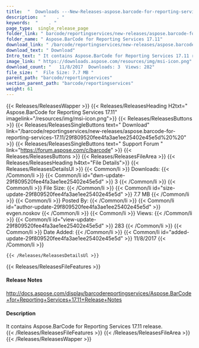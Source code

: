 ```yaml
---
title:  "  Downloads ---New-Releases-aspose.barcode-for-reporting-services-17.11 . " 
description:  "    . " 
keywords:  "    . " 
page_type:  single_release_page
folder_link: " barcode/reportingservices/new-releases/aspose.barcode-for-reporting-services-17.11/"
folder_name: " Aspose.BarCode for Reporting Services 17.11"
download_link: " /barcode/reportingservices/new-releases/aspose.barcode-for-reporting-services-17.11/29f809520fee4fa3ae1ee25402e45e5d"
download_text: " Download"
Intro_text: " It contains Aspose.BarCode for Reporting Services 17.11 release."
image_link: " https://downloads.aspose.com/resources/img/msi-icon.png"
download_count: "   11/8/2017  Downloads: 3  Views: 282"
file_size: "  File Size: 7.7 MB "
parent_path: "barcode/reportingservices"
section_parent_path: "barcode/reportingservices"
weight: 61 
---
```


{{< Releases/ReleasesWapper >}}
  {{< Releases/ReleasesHeading H2txt=" Aspose.BarCode for Reporting Services 17.11" imagelink="/resources/img/msi-icon.png">}}
  {{< Releases/ReleasesButtons >}}
    {{< Releases/ReleasesSingleButtons text=" Download" link="/barcode/reportingservices/new-releases/aspose.barcode-for-reporting-services-17.11/29f809520fee4fa3ae1ee25402e45e5d%20%20" >}}
    {{< Releases/ReleasesSingleButtons text=" Support Forum " link="https://forum.aspose.com/c/barcode" >}}
  {{< Releases/ReleasesButtons >}}
  {{< Releases/ReleasesFileArea >}}
    {{< Releases/ReleasesHeading h4txt="File Details">}}
    {{< Releases/ReleasesDetailsUl >}}
            {{< Common/li  >}} Downloads: {{< /Common/li >}} 
      {{< Common/li id="dwn-update-29f809520fee4fa3ae1ee25402e45e5d" >}} 3 {{< /Common/li >}} 
      {{< Common/li  >}} File Size: {{< /Common/li >}} 
      {{< Common/li id="size-update-29f809520fee4fa3ae1ee25402e45e5d" >}} 7.7 MB {{< /Common/li >}} 
      {{< Common/li  >}} Posted By: {{< /Common/li >}} 
      {{< Common/li id="author-update-29f809520fee4fa3ae1ee25402e45e5d" >}} evgen.noskov {{< /Common/li >}} 
      {{< Common/li  >}} Views: {{< /Common/li >}} 
      {{< Common/li id="view-update-29f809520fee4fa3ae1ee25402e45e5d" >}} 283 {{< /Common/li >}} 
      {{< Common/li  >}} Date Added: {{< /Common/li >}} 
      {{< Common/li id="added-update-29f809520fee4fa3ae1ee25402e45e5d" >}} 11/8/2017 {{< /Common/li >}} 

    {{< /Releases/ReleasesDetailsUl >}}

  {{< Releases/ReleasesFileFeatures >}}
      <h4>Release Notes</h4><div><a href="http://docs.aspose.com/display/barcodereportingservices/Aspose.BarCode+for+Reporting+Services+17.11+Release+Notes">http://docs.aspose.com/display/barcodereportingservices/Aspose.BarCode+for+Reporting+Services+17.11+Release+Notes</a></div><h4>Description</h4><div class="HTMLDescription">It contains Aspose.BarCode for Reporting Services 17.11 release.</div>
  {{< /Releases/ReleasesFileFeatures >}}
 {{< /Releases/ReleasesFileArea >}}
{{< /Releases/ReleasesWapper >}}



